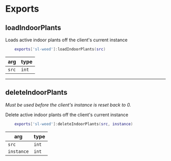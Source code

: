 # Exports

## **loadIndoorPlants**

Loads active indoor plants off the client's current instance

```lua
    exports['sl-weed']:loadIndoorPlants(src)
```

| arg    | type   |
| ------ | ------ |
| `src`  | `int` |


---

## **deleteIndoorPlants**

*Must be used before the client's instance is reset back to 0.*

Delete active indoor plants off the client's current instance

```lua
    exports['sl-weed']:deleteIndoorPlants(src, instance)
```

| arg         | type   |
| ------      | ------ |
| `src`       | `int` |
| `instance`  | `int` |

